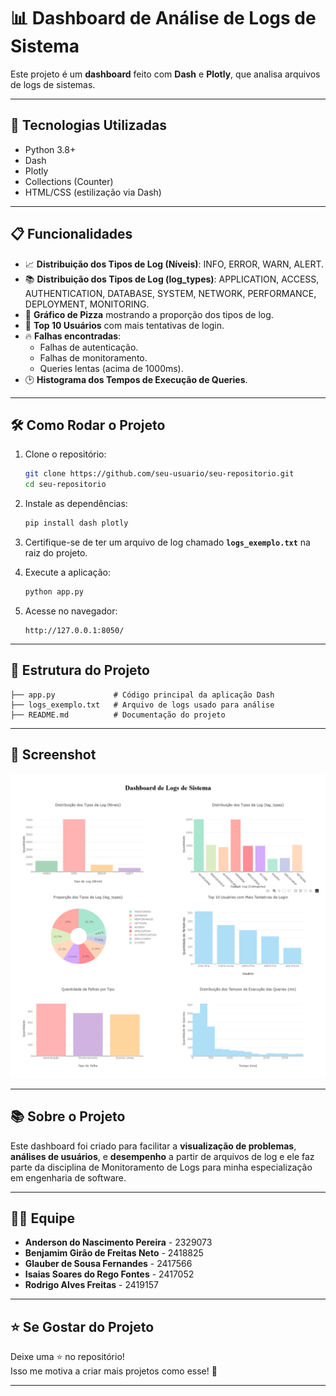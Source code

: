 # 📊 Dashboard de Análise de Logs de Sistema

Este projeto é um **dashboard** feito com **Dash** e **Plotly**, que analisa arquivos de logs de sistemas.

---

## 🚀 Tecnologias Utilizadas

- Python 3.8+
- Dash
- Plotly
- Collections (Counter)
- HTML/CSS (estilização via Dash)

---

## 📋 Funcionalidades

- 📈 **Distribuição dos Tipos de Log (Níveis)**: INFO, ERROR, WARN, ALERT.
- 📚 **Distribuição dos Tipos de Log (log_types)**: APPLICATION, ACCESS, AUTHENTICATION, DATABASE, SYSTEM, NETWORK, PERFORMANCE, DEPLOYMENT, MONITORING.
- 🥧 **Gráfico de Pizza** mostrando a proporção dos tipos de log.
- 👤 **Top 10 Usuários** com mais tentativas de login.
- 🔥 **Falhas encontradas**:
  - Falhas de autenticação.
  - Falhas de monitoramento.
  - Queries lentas (acima de 1000ms).
- 🕑 **Histograma dos Tempos de Execução de Queries**.

---

## 🛠️ Como Rodar o Projeto

1. Clone o repositório:
   ```bash
   git clone https://github.com/seu-usuario/seu-repositorio.git
   cd seu-repositorio
   ```

2. Instale as dependências:
   ```bash
   pip install dash plotly
   ```

3. Certifique-se de ter um arquivo de log chamado **`logs_exemplo.txt`** na raiz do projeto.

4. Execute a aplicação:
   ```bash
   python app.py
   ```

5. Acesse no navegador:
   ```
   http://127.0.0.1:8050/
   ```

---

## 📄 Estrutura do Projeto

```
├── app.py             # Código principal da aplicação Dash
├── logs_exemplo.txt   # Arquivo de logs usado para análise
├── README.md          # Documentação do projeto
```

---

## 📸 Screenshot

![dashboard.png](dashboard.png)

---

## 📚 Sobre o Projeto

Este dashboard foi criado para facilitar a **visualização de problemas**, **análises de usuários**, e **desempenho** a partir de arquivos de log e ele faz parte da disciplina de Monitoramento de Logs para minha especialização em engenharia de software.

---

## 👨‍💻 Equipe

- **Anderson do Nascimento Pereira** - 2329073
- **Benjamim Girão de Freitas Neto** - 2418825
- **Glauber de Sousa Fernandes** - 2417566
- **Isaias Soares do Rego Fontes** - 2417052
- **Rodrigo Alves Freitas** - 2419157

---

## ⭐ Se Gostar do Projeto

Deixe uma ⭐ no repositório!  
Isso me motiva a criar mais projetos como esse! 🚀

---
